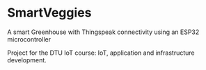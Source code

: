 # SmartVeggies
A smart Greenhouse with Thingspeak connectivity using an ESP32 microcontroller

Project for the DTU IoT course: IoT, application and infrastructure development.
